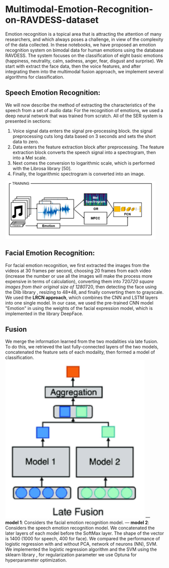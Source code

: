 # Multimodal-Emotion-Recognition-on-RAVDESS-dataset
Emotion recognition is a topical area that is attracting the attention of many researchers, and which always poses a challenge, in view of the complexity of the data collected. In these notebooks, we have proposed an emotion recognition system on bimodal data for human emotions using the database RAVDESS. The system focuses on the classification of eight basic emotions (happiness, neutrality, calm, sadness, anger, fear, disgust and surprise). We start with
extract the face data, then the voice features, and after integrating them into the multimodal fusion approach, we implement several algorithms
for classification.

## Speech Emotion Recognition:
We will now describe the method of extracting the characteristics of the
speech from a set of audio data: For the recognition of emotions,
we used a deep neural network that was trained from scratch. All
of the SER system is presented in sections:
1. Voice signal data enters the signal pre-processing block. the
signal preprocessing cuts long data based on 3 seconds and
sets the short data to zero.
2. Data enters the feature extraction block after preprocessing. The feature extraction block converts the speech signal into a
spectrogram, then into a Mel scale.
3. Next comes the conversion to logarithmic scale, which is performed with the Librosa library [50].
4. Finally, the logarithmic spectrogram is converted into an image.

![alt text](https://github.com/RosRed/Multimodal-Emotion-Recognition-on-RAVDESS-dataset/blob/main/img/proc_audio.png)

## Facial Emotion Recognition:
For facial emotion recognition, we first extracted the images from the
videos at 30 frames per second, choosing 20 frames from each video (increase
the number or use all the images will make the process more expensive in terms of
calculation), converting them into 720*720 square images from their original size
of 1280*720, then detecting the face using the Dlib library ,
resizing to 48*48, and finally converting them to grayscale.
We used the **LRCN approach**, which combines the CNN and LSTM layers into one
single model. In our case, we used the pre-trained CNN model "Emotion" in
using the weights of the facial expression model, which is implemented in the library
DeepFace.
## Fusion
We merge the information learned from the two modalities via late fusion.
To do this, we retrieved the last fully-connected layers of the two models,
concatenated the feature sets of each modality, then formed a model of
classification.
![alt text](https://github.com/RosRed/Multimodal-Emotion-Recognition-on-RAVDESS-dataset/blob/main/img/late_fusion.png)
— **model 1**: Considers the facial emotion recognition model.
— **model 2**: Considers the speech emotion recognition model.
We concatenated the later layers of each model before the SoftMax layer. 
The shape of the vector is 1400 (1000 for speech, 400 for face).
We compared the performance of logistic regression with and without PCA, network
of neurons (NN), SVM.
We implemented the logistic regression algorithm and the SVM using the
sklearn library , for regularization parameter we use Optuna
for hyperparameter optimization.
